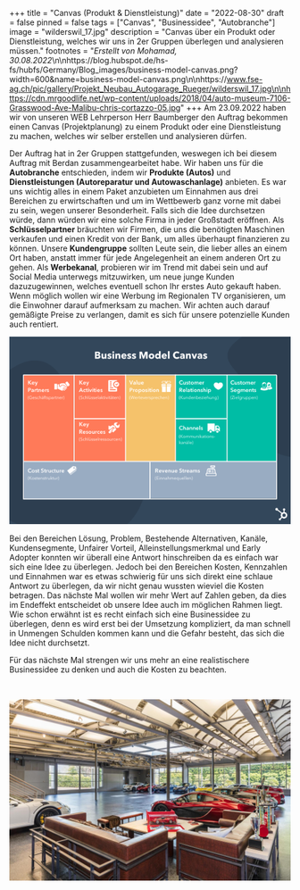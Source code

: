 +++
title = "Canvas (Produkt & Dienstleistung)"
date = "2022-08-30"
draft = false
pinned = false
tags = ["Canvas", "Businessidee", "Autobranche"]
image = "wilderswil_17.jpg"
description = "Canvas über ein Produkt oder Dienstleistung, welches wir uns in 2er Gruppen überlegen und analysieren müssen."
footnotes = "*Erstellt von Mohamad, 30.08.2022*\n\nhttps://blog.hubspot.de/hs-fs/hubfs/Germany/Blog_images/business-model-canvas.png?width=600&name=business-model-canvas.png\n\nhttps://www.fse-ag.ch/pic/gallery/Projekt_Neubau_Autogarage_Rueger/wilderswil_17.jpg\n\nhttps://cdn.mrgoodlife.net/wp-content/uploads/2018/04/auto-museum-7106-Grasswood-Ave-Malibu-chris-cortazzo-05.jpg"
+++
Am 23.09.2022 haben wir von unseren WEB Lehrperson Herr Baumberger den Auftrag bekommen einen Canvas (Projektplanung) zu einem Produkt oder eine Dienstleistung zu machen, welches wir selber erstellen und analysieren dürfen.

Der Auftrag hat in 2er Gruppen stattgefunden, weswegen ich bei diesem Auftrag mit Berdan zusammengearbeitet habe. Wir haben uns für die **Autobranche** entschieden, indem wir **Produkte (Autos)** und **Dienstleistungen (Autoreparatur und Autowaschanlage)** anbieten. Es war uns wichtig alles in einem Paket anzubieten um Einnahmen aus drei Bereichen zu erwirtschaften und um im Wettbewerb ganz vorne mit dabei zu sein, wegen unserer Besonderheit. Falls sich die Idee durchsetzen würde, dann würden wir eine solche Firma in jeder Großstadt eröffnen. Als **Schlüsselpartner** bräuchten wir Firmen, die uns die benötigten Maschinen verkaufen und einen Kredit von der Bank, um alles überhaupt finanzieren zu können. Unsere **Kundengruppe** sollten Leute sein, die lieber alles an einem Ort haben, anstatt immer für jede Angelegenheit an einem anderen Ort zu gehen. Als **Werbekanal**, probieren wir im Trend mit dabei sein und auf Social Media unterwegs mitzuwirken, um neue junge Kunden dazuzugewinnen, welches eventuell schon Ihr erstes Auto gekauft haben. Wenn möglich wollen wir eine Werbung im Regionalen TV organisieren, um die Einwohner darauf aufmerksam zu machen. Wir achten auch darauf gemäßigte Preise zu verlangen, damit es sich für unsere potenzielle Kunden auch rentiert.

![](business-model-canvas.png)

Bei den Bereichen Lösung, Problem, Bestehende Alternativen, Kanäle, Kundensegmente, Unfairer Vorteil, Alleinstellungsmerkmal und Early Adopter konnten wir überall eine Antwort hinschreiben da es einfach war sich eine Idee zu überlegen. Jedoch bei den Bereichen Kosten, Kennzahlen und Einnahmen war es etwas schwierig für uns sich direkt eine schlaue Antwort zu überlegen, da wir nicht genau wussten wieviel die Kosten betragen. Das nächste Mal wollen wir mehr Wert auf Zahlen geben, da dies im Endeffekt entscheidet ob unsere Idee auch im möglichen Rahmen liegt. Wie schon erwähnt ist es recht einfach sich eine Businessidee zu überlegen, denn es wird erst bei der Umsetzung kompliziert, da man schnell in Unmengen Schulden kommen kann und die Gefahr besteht, das sich die Idee nicht durchsetzt.

Für das nächste Mal strengen wir uns mehr an eine realistischere Businessidee zu denken und auch die Kosten zu beachten.

![]()

![](auto-museum-7106-grasswood-ave-malibu-chris-cortazzo-05.jpg)

![]()